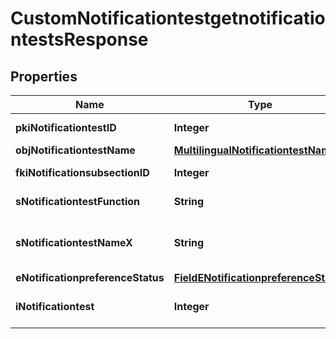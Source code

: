 

# CustomNotificationtestgetnotificationtestsResponse

## Properties

Name | Type | Description | Notes
------------ | ------------- | ------------- | -------------
**pkiNotificationtestID** | **Integer** | The unique ID of the Notificationtest | 
**objNotificationtestName** | [**MultilingualNotificationtestName**](MultilingualNotificationtestName.md) |  | 
**fkiNotificationsubsectionID** | **Integer** | The unique ID of the Notificationsubsection | 
**sNotificationtestFunction** | **String** | The function name of the Notificationtest | 
**sNotificationtestNameX** | **String** | The name of the Notificationtest in the language of the requester | 
**eNotificationpreferenceStatus** | [**FieldENotificationpreferenceStatus**](FieldENotificationpreferenceStatus.md) |  | 
**iNotificationtest** | **Integer** | The number of elements returned by the Notificationtest | 




